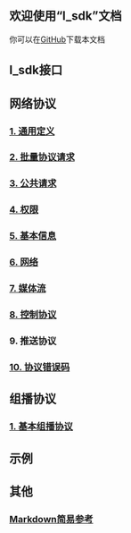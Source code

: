 ## 欢迎使用“l_sdk”文档

你可以在[GitHub](https://github.com/lishaoliang/l_sdk_doc/)下载本文档

## l_sdk接口

## 网络协议
### [1. 通用定义](https://github.com/lishaoliang/l_sdk_doc/blob/master/common/common.md)
### [2. 批量协议请求](https://github.com/lishaoliang/l_sdk_doc/blob/master/protocol/multi_request.md)
### [3. 公共请求](https://github.com/lishaoliang/l_sdk_doc/blob/master/protocol/pub_request.md)
### [4. 权限](https://github.com/lishaoliang/l_sdk_doc/blob/master/protocol/auth_request.md)
### [5. 基本信息](https://github.com/lishaoliang/l_sdk_doc/blob/master/protocol/base_request.md)
### [6. 网络](https://github.com/lishaoliang/l_sdk_doc/blob/master/protocol/net_request.md)
### [7. 媒体流](https://github.com/lishaoliang/l_sdk_doc/blob/master/protocol/stream_request.md)
### [8. 控制协议](https://github.com/lishaoliang/l_sdk_doc/blob/master/ctrl/sys.md)
### 9. 推送协议
### [10. 协议错误码](https://github.com/lishaoliang/l_sdk_doc/blob/master/protocol/net_proto_err.md)


## 组播协议
### [1. 基本组播协议](https://github.com/lishaoliang/l_sdk_doc/blob/master/multicast/multicast.md)


## 示例


## 其他
### [Markdown简易参考](https://github.com/lishaoliang/l_sdk_doc/blob/master/markdown.md)
